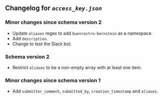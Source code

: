 ## Changelog for *`access_key.json`*

### Minor changes since schema version 2

* Update `aliases` regex to add `buenrostro-bernstein` as a namespace.
* Add `description`.
* Change to test the Slack bot.

### Schema version 2

* Restrict `aliases` to be a non-empty array with at least one item.

### Minor changes since schema version 1

* Add `submitter_comment`, `submitted_by`, `creation_timestamp` and `aliases`.
